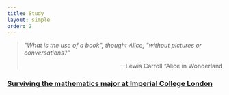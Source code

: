 ```yaml
---
title: Study
layout: simple
order: 2
---
```

>*"What is the use of a book", thought Alice, "without pictures or conversations?"*
>
><p align="right">--Lewis Carroll “Alice in Wonderland</p>


### [Surviving the mathematics major at Imperial College London](/study/Imperial_mathematics/Imperial_mathematics)


  


